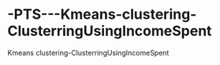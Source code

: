 # -PTS---Kmeans-clustering-ClusterringUsingIncomeSpent
Kmeans clustering-ClusterringUsingIncomeSpent
